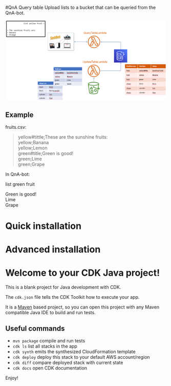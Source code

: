 #QnA Query table
Upload lists to a bucket that can be queried from the QnA-bot.

![Design](design.png)

## Example

fruits.csv:

> yellow#tittle;These are the sunshine fruits:\
> yellow;Banana\
> yellow;Lemon\
> green#title;Green is good!\
> green;Lime\
> green;Grape

In QnA-bot:

list green fruit

Green is good!\
Lime\
Grape

# Quick installation

# Advanced installation



# Welcome to your CDK Java project!

This is a blank project for Java development with CDK.

The `cdk.json` file tells the CDK Toolkit how to execute your app.

It is a [Maven](https://maven.apache.org/) based project, so you can open this project with any Maven compatible Java IDE to build and run tests.

## Useful commands

 * `mvn package`     compile and run tests
 * `cdk ls`          list all stacks in the app
 * `cdk synth`       emits the synthesized CloudFormation template
 * `cdk deploy`      deploy this stack to your default AWS account/region
 * `cdk diff`        compare deployed stack with current state
 * `cdk docs`        open CDK documentation

Enjoy!
